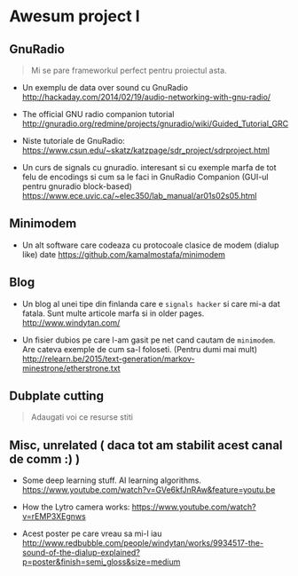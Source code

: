 # Awesum project I

## GnuRadio

> Mi se pare frameworkul perfect pentru proiectul asta.

- Un exemplu de data over sound cu GnuRadio
  http://hackaday.com/2014/02/19/audio-networking-with-gnu-radio/

- The official GNU radio companion tutorial
  http://gnuradio.org/redmine/projects/gnuradio/wiki/Guided_Tutorial_GRC

- Niste tutoriale de GnuRadio:
  https://www.csun.edu/~skatz/katzpage/sdr_project/sdrproject.html

- Un curs de signals cu gnuradio. interesant si cu exemple marfa de tot felu de encodings si cum sa le faci in GnuRadio Companion (GUI-ul pentru gnuradio block-based)
  https://www.ece.uvic.ca/~elec350/lab_manual/ar01s02s05.html

## Minimodem

- Un alt software care codeaza cu protocoale clasice de modem (dialup like) date
  https://github.com/kamalmostafa/minimodem

## Blog

- Un blog al unei tipe din finlanda care e `signals hacker` si care mi-a dat fatala. Sunt multe articole marfa si in older pages.
  http://www.windytan.com/

- Un fisier dubios pe care l-am gasit pe net cand cautam de `minimodem`. Are cateva exemple de cum sa-l foloseti. (Pentru dumi mai mult)
  http://relearn.be/2015/text-generation/markov-minestrone/etherstrone.txt

## Dubplate cutting

> Adaugati voi ce resurse stiti

## Misc, unrelated ( daca tot am stabilit acest canal de comm :) )

- Some deep learning stuff. AI learning algorithms.
  https://www.youtube.com/watch?v=GVe6kfJnRAw&feature=youtu.be

- How the Lytro camera works:
  https://www.youtube.com/watch?v=rEMP3XEgnws

- Acest poster pe care vreau sa mi-l iau
  http://www.redbubble.com/people/windytan/works/9934517-the-sound-of-the-dialup-explained?p=poster&finish=semi_gloss&size=medium
